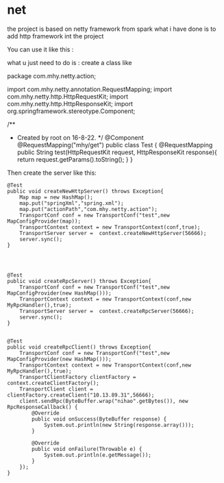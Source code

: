 # net
the project is based on netty framework from spark
what i have done is to add http framework int the project

You can use it like this :

what u just need to do is : create a class like 



package com.mhy.netty.action;

import com.mhy.netty.annotation.RequestMapping;
import com.mhy.netty.http.HttpRequestKit;
import com.mhy.netty.http.HttpResponseKit;
import org.springframework.stereotype.Component;

/**
 * Created by root on 16-8-22.
 */
@Component
@RequestMapping("mhy/get")
public class Test {
    @RequestMapping
    public String test(HttpRequestKit request, HttpResponseKit response){
        return request.getParams().toString();
    }
}


Then create the server like this:

    @Test
    public void createNewHttpServer() throws Exception{
        Map map = new HashMap();
        map.put("springXml","spring.xml");
        map.put("actionPath","com.mhy.netty.action");
        TransportConf conf = new TransportConf("test",new MapConfigProvider(map));
        TransportContext context = new TransportContext(conf,true);
        TransportServer server =  context.createNewHttpServer(56666);
        server.sync();
    }
    
    
    

    @Test
    public void createRpcServer() throws Exception{
        TransportConf conf = new TransportConf("test",new MapConfigProvider(new HashMap()));
        TransportContext context = new TransportContext(conf,new MyRpcHandler(),true);
        TransportServer server =  context.createRpcServer(56666);
        server.sync();
    }


    @Test
    public void createRpcClient() throws Exception{
        TransportConf conf = new TransportConf("test",new MapConfigProvider(new HashMap()));
        TransportContext context = new TransportContext(conf,new MyRpcHandler(),true);
        TransportClientFactory clientFactory = context.createClientFactory();
        TransportClient client = clientFactory.createClient("10.13.89.31",56666);
        client.sendRpc(ByteBuffer.wrap("nihao".getBytes()), new RpcResponseCallback() {
            @Override
            public void onSuccess(ByteBuffer response) {
                System.out.println(new String(response.array()));
            }

            @Override
            public void onFailure(Throwable e) {
                System.out.println(e.getMessage());
            }
        });
    }
